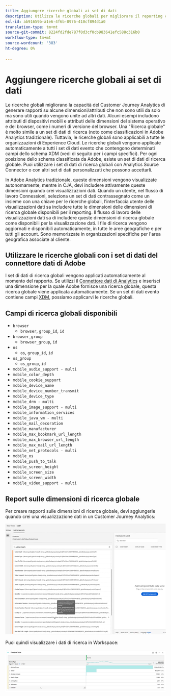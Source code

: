 ```yaml
---
title: Aggiungere ricerche globali ai set di dati
description: Utilizza le ricerche globali per migliorare il reporting con dimensioni utili nel Customer Journey Analytics.
exl-id: ab91659b-a1e6-4f6b-8976-410cf894d1a0
translation-type: tm+mt
source-git-commit: 8224fd2fde787f0d3cf0cb983641efc588c316b0
workflow-type: tm+mt
source-wordcount: '383'
ht-degree: 0%

---
```


# Aggiungere ricerche globali ai set di dati

Le ricerche globali migliorano la capacità del Customer Journey Analytics di generare rapporti su alcune dimensioni/attributi che non sono utili da solo ma sono utili quando vengono unite ad altri dati. Alcuni esempi includono attributi di dispositivi mobili e attributi delle dimensioni del sistema operativo e del browser, come i numeri di versione del browser. Una &quot;Ricerca globale&quot; è molto simile a un set di dati di ricerca (noto come classificazioni in Adobe Analytics tradizionale). Tuttavia, le ricerche globali sono applicabili a tutte le organizzazioni di Experience Cloud. Le ricerche globali vengono applicate automaticamente a tutti i set di dati evento che contengono determinati campi dello schema XDM (vedi di seguito per i campi specifici).
Per ogni posizione dello schema classificata da Adobe, esiste un set di dati di ricerca globale. Puoi utilizzare i set di dati di ricerca globali con Analytics Source Connector o con altri set di dati personalizzati che possono accettarli.

In Adobe Analytics tradizionale, queste dimensioni vengono visualizzate autonomamente, mentre in CJA, devi includere attivamente queste dimensioni quando crei visualizzazioni dati. Quando un utente, nel flusso di lavoro Connessioni, seleziona un set di dati contrassegnato come un insieme con una chiave per le ricerche globali, l’interfaccia utente delle visualizzazioni dati sa includere tutte le dimensioni delle dimensioni di ricerca globale disponibili per il reporting. Il flusso di lavoro delle visualizzazioni dati sa di includere queste dimensioni di ricerca globale come disponibili per la visualizzazione dati. I file di ricerca vengono aggiornati e disponibili automaticamente, in tutte le aree geografiche e per tutti gli account. Sono memorizzate in organizzazioni specifiche per l&#39;area geografica associate al cliente.

## Utilizzare le ricerche globali con i set di dati del connettore dati di Adobe

I set di dati di ricerca globali vengono applicati automaticamente al momento del rapporto. Se utilizzi il [Connettore dati di Analytics](https://experienceleague.adobe.com/docs/experience-platform/sources/connectors/adobe-applications/analytics.html?lang=en#connectors) e inserisci una dimensione per la quale Adobe fornisce una ricerca globale, questa ricerca globale viene applicata automaticamente. Se un set di dati evento contiene campi [XDM](https://experienceleague.adobe.com/docs/experience-platform/xdm/home.html?lang=en), possiamo applicarvi le ricerche globali.

## Campi di ricerca globali disponibili

* `browser`
   * `browser`, `group_id`, `id`
* `browser_group`
   * `browser_group`, `id`
* `os`
   * `os`,  `group_id`,  `id`
* `os_group`
   * `os_group`,  `id`
* `mobile_audio_support - multi`
* `mobile_color_depth`
* `mobile_cookie_support`
* `mobile_device_name`
* `mobile_device_number_transmit`
* `mobile_device_type`
* `mobile_drm - multi`
* `mobile_image_support - multi`
* `mobile_information_services`
* `mobile_java_vm - multi`
* `mobile_mail_decoration`
* `mobile_manufacturer`
* `mobile_max_bookmark_url_length`
* `mobile_max_browser_url_length`
* `mobile_max_mail_url_length`
* `mobile_net_protocols - multi`
* `mobile_os`
* `mobile_push_to_talk`
* `mobile_screen_height`
* `mobile_screen_size`
* `mobile_screen_width`
* `mobile_video_support - multi`

## Report sulle dimensioni di ricerca globale

Per creare rapporti sulle dimensioni di ricerca globale, devi aggiungerle quando crei una visualizzazione dati in un Customer Journey Analytics:

![](assets/global-lookup.png)

Puoi quindi visualizzare i dati di ricerca in Workspace:

![](assets/gl-reporting.png)
